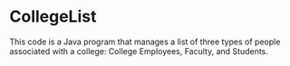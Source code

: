 # CollegeList
This code is a Java program that manages a list of three types of people associated with a college: College Employees, Faculty, and Students. 
